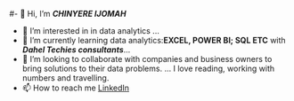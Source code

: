 #- 👋 Hi, I’m ***CHINYERE IJOMAH***  
- 👀 I’m interested in in data analytics ...
- 🌱 I’m currently learning data analytics:**EXCEL, POWER BI; SQL ETC** with ***Dahel Techies
         consultants***...
- 💞️ I’m looking to collaborate with companies and business owners 
      to bring solutions to their data problems. ...
      I love reading, working with numbers and travelling.
- 📫  How to reach me [LinkedIn](https://www.linkedin.com/public-profile/settings)
 
      
  

